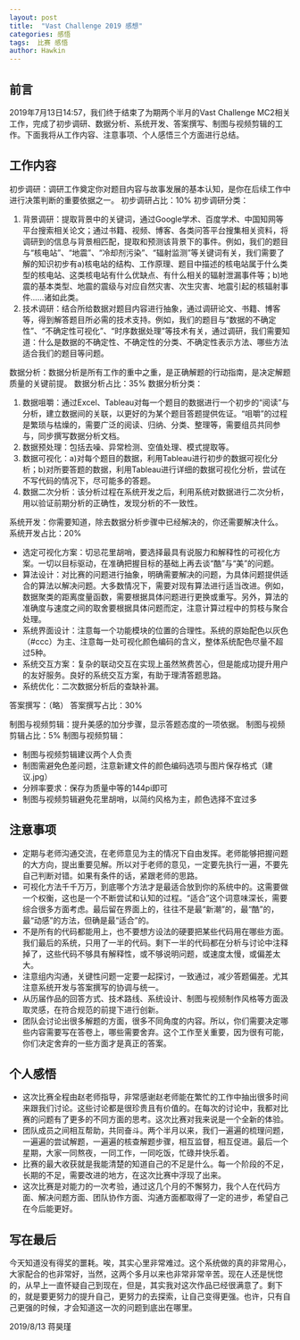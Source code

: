 ```yaml
---
layout: post
title:  "Vast Challenge 2019 感想"
categories: 感悟
tags:  比赛 感悟  
author: Hawkin
---
```



## 前言
2019年7月13日14:57，我们终于结束了为期两个半月的Vast Challenge MC2相关工作，完成了初步调研、数据分析、系统开发、答案撰写、制图与视频剪辑的工作。下面我将从工作内容、注意事项、个人感悟三个方面进行总结。

## 工作内容

初步调研：调研工作奠定你对题目内容与故事发展的基本认知，是你在后续工作中进行决策判断的重要依据之一。
初步调研占比：10%
初步调研分类：
1. 背景调研：提取背景中的关键词，通过Google学术、百度学术、中国知网等平台搜索相关论文；通过书籍、视频、博客、各类问答平台搜集相关资料，将调研到的信息与背景相匹配，提取和预测该背景下的事件。例如，我们的题目与“核电站”、“地震”、“冷却剂污染”、“辐射监测”等关键词有关，我们需要了解的知识初步有a)核电站的结构、工作原理、题目中描述的核电站属于什么类型的核电站、这类核电站有什么优缺点、有什么相关的辐射泄漏事件等；b)地震的基本类型、地震的震级与对应自然灾害、次生灾害、地震引起的核辐射事件……诸如此类。
2. 技术调研：结合所给数据对题目内容进行抽象，通过调研论文、书籍、博客等，得到解答题目所必需的技术支持。例如，我们的题目与“数据的不确定性”、“不确定性可视化”、“时序数据处理”等技术有关，通过调研，我们需要知道：什么是数据的不确定性、不确定性的分类、不确定性表示方法、哪些方法适合我们的题目等问题。

数据分析：数据分析是所有工作的重中之重，是正确解题的行动指南，是决定解题质量的关键前提。
数据分析占比：35%
数据分析分类：
1. 数据咀嚼：通过Excel、Tableau对每一个题目的数据进行一个初步的“阅读”与分析，建立数据间的关联，以更好的为某个题目答题提供佐证。“咀嚼”的过程是繁琐与枯燥的，需要广泛的阅读、归纳、分类、整理等，需要组员共同参与，同步撰写数据分析文档。
2. 数据预处理：包括去噪、异常检测、空值处理、模式提取等。
3. 数据可视化：a)对每个题目的数据，利用Tableau进行初步的数据可视化分析；b)对所要答题的数据，利用Tableau进行详细的数据可视化分析，尝试在不写代码的情况下，尽可能多的答题。
4. 数据二次分析：该分析过程在系统开发之后，利用系统对数据进行二次分析，用以验证前期分析的正确性，发现分析的不一致性。

系统开发：你需要知道，除去数据分析步骤中已经解决的，你还需要解决什么。
系统开发占比：20%
- 选定可视化方案：切忌花里胡哨，要选择最具有说服力和解释性的可视化方案。一切以目标驱动，在准确把握目标的基础上再去谈“酷”与“美”的问题。
- 算法设计：对比赛的问题进行抽象，明确需要解决的问题，为具体问题提供适合的算法以解决问题。大多数情况下，需要对现有算法进行适当改进。例如，数据聚类的距离度量函数，需要根据具体问题进行更换或重写。另外，算法的准确度与速度之间的取舍要根据具体问题而定，注意计算过程中的剪枝与聚合处理。
- 系统界面设计：注意每一个功能模块的位置的合理性。系统的原始配色以灰色（#ccc）为主、注意每一处可视化颜色编码的含义，整体系统配色尽量不超过5种。
- 系统交互方案：复杂的联动交互在实现上虽然煞费苦心，但是能成功提升用户的友好服务。良好的系统交互方案，有助于理清答题思路。
- 系统优化：二次数据分析后的查缺补漏。

答案撰写：（略）
答案撰写占比：30%

制图与视频剪辑：提升美感的加分步骤，显示答题态度的一项依据。
制图与视频剪辑占比：5%
制图与视频剪辑：
- 制图与视频剪辑建议两个人负责
- 制图需避免色差问题，注意新建文件的颜色编码选项与图片保存格式（建议.jpg）
- 分辨率要求：保存为质量中等的144pi即可
- 制图与视频剪辑避免花里胡哨，以简约风格为主，颜色选择不宜过多
## 注意事项

- 定期与老师沟通交流，在老师意见为主的情况下自由发挥。老师能够把握问题的大方向，提出重要见解。所以对于老师的意见，一定要先执行一遍，不要先自己判断对错。如果有条件的话，紧跟老师的思路。
- 可视化方法千千万万，到底哪个方法才是最适合放到你的系统中的。这需要做一个权衡，这也是一个不断尝试和认知的过程。“适合”这个词意味深长，需要综合很多方面考虑。最后留在界面上的，往往不是最“新潮”的，最“酷”的，最“动感”的方法，但确是最“适合”的。
- 不是所有的代码都能用上，也不要想方设法的硬要把某些代码用在哪些方面。我们最后的系统，只用了一半的代码。剩下一半的代码都在分析与讨论中注释掉了，这些代码不够具有解释性，或不够说明问题，或速度太慢，或偏差太大。
- 注意组内沟通，关键性问题一定要一起探讨，一致通过，减少答题偏差。尤其注意系统开发与答案撰写的协调与统一。
- 从历届作品的回答方式、技术路线、系统设计、制图与视频制作风格等方面汲取灵感，在符合规范的前提下进行创新。
- 团队会讨论出很多解题的方面，很多不同角度的内容。所以，你们需要决定哪些内容需要写在答卷上，哪些需要舍弃。这个工作至关重要，因为很有可能，你们决定舍弃的一些方面才是真正的答案。
## 个人感悟
- 这次比赛全程由赵老师指导，非常感谢赵老师能在繁忙的工作中抽出很多时间来跟我们讨论。这些讨论都是很珍贵且有价值的。在每次的讨论中，我都对比赛的问题有了更多的不同方面的思考。这次比赛对我来说是一个全新的体验。
- 团队成员之间相互帮助，共同奋斗。两个半月以来，我们一遍遍的梳理问题，一遍遍的尝试解题，一遍遍的核查解题步骤，相互监督，相互促进。最后一个星期，大家一同熬夜，一同工作，一同吃饭，忙碌并快乐着。
- 比赛的最大收获就是我能清楚的知道自己的不足是什么。每一个阶段的不足，长期的不足，需要改进的地方，在这次比赛中浮现了出来。
- 这次比赛是对能力的一次考验，通过这几个月的不懈努力，我个人在代码方面、解决问题方面、团队协作方面、沟通方面都取得了一定的进步，希望自己在今后能更好。

## 写在最后
  今天知道没有得奖的噩耗。唉，其实心里非常难过。这个系统做的真的非常用心，大家配合的也非常好，当然，这两个多月以来也非常非常辛苦。现在人还是恍惚的，从早上一直怀疑自己到现在，但是，其实我对这次作品已经很满意了。剩下的，就是要更努力的提升自己，更努力的去探索，让自己变得更强。也许，只有自己更强的时候，才会知道这一次的问题到底出在哪里。

2019/8/13
蒋昊瑾









